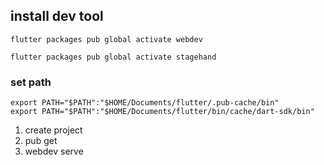 ## install dev tool

`flutter packages pub global activate webdev`

`flutter packages pub global activate stagehand`

### set path

```
export PATH="$PATH":"$HOME/Documents/flutter/.pub-cache/bin"
export PATH="$PATH":"$HOME/Documents/flutter/bin/cache/dart-sdk/bin"
```

1. create project
2. pub get
3. webdev serve
